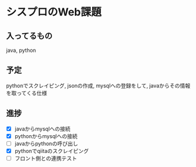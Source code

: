 # シスプロのWeb課題

## 入ってるもの

java, python

## 予定

pythonでスクレイピング, jsonの作成, mysqlへの登録をして, javaからその情報を取ってくる仕様

## 進捗

- [x] javaからmysqlへの接続
- [x] pythonからmysqlへの接続
- [ ] javaからpythonの呼び出し
- [x] pythonでqiitaのスクレイピング
- [ ] フロント側との連携テスト
